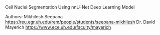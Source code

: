 Cell Nuclei Segmentation Using nnU-Net Deep Learning Model
 
Authors:
Mikhilesh Seepana https://reu.egr.uh.edu/rem/people/students/seepana-mikhilesh
Dr. David Mayerich https://www.ece.uh.edu/faculty/mayerich  
